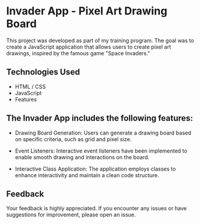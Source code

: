 # Invader App - Pixel Art Drawing Board

This project was developed as part of my training program. The goal was to create a JavaScript application that allows users to create pixel art drawings, inspired by the famous game "Space Invaders."

## Technologies Used
- HTML / CSS
- JavaScript
- Features

## The Invader App includes the following features:

- Drawing Board Generation: Users can generate a drawing board based on specific criteria, such as grid and pixel size.

- Event Listeners: Interactive event listeners have been implemented to enable smooth drawing and interactions on the board.

- Interactive Class Application: The application employs classes to enhance interactivity and maintain a clean code structure.

## Feedback
Your feedback is highly appreciated. If you encounter any issues or have suggestions for improvement, please open an issue.

